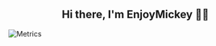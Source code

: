 

<h2 align="center">Hi there, I'm EnjoyMickey 👋🏼</h2>

![Metrics](https://metrics.lecoq.io/enjoymickeydev?template=classic&languages=1&isocalendar=1&traffic=1&achievements=1&projects=1&calendar=1&base=header%2C%20activity%2C%20community%2C%20repositories%2C%20metadata&base.indepth=false&base.hireable=false&base.skip=false&isocalendar=false&isocalendar.duration=full-year&languages=false&languages.limit=50&languages.threshold=0%25&languages.other=false&languages.colors=github&languages.sections=most-used&languages.indepth=false&languages.analysis.timeout=15&languages.analysis.timeout.repositories=7.5&languages.categories=markup%2C%20programming&languages.recent.categories=markup%2C%20programming&languages.recent.load=300&languages.recent.days=14&calendar=false&calendar.limit=10&achievements=false&achievements.threshold=C&achievements.secrets=true&achievements.display=compact&achievements.limit=0&traffic=false&projects=false&projects.limit=10&projects.descriptions=false&config.timezone=Asia%2FYekaterinburg)
